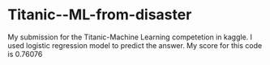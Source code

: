 # Titanic--ML-from-disaster
My submission for the Titanic-Machine Learning competetion in kaggle.
I used logistic regression model to predict the answer.
My score for this code is 0.76076
